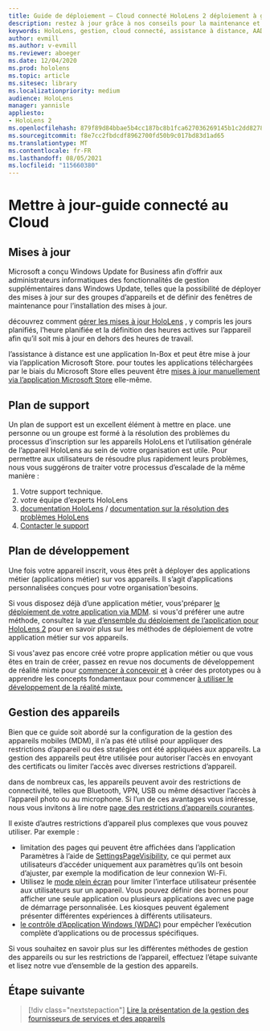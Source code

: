 ```yaml
---
title: Guide de déploiement – Cloud connecté HoloLens 2 déploiement à grande échelle avec l’assistance à distance-maintenance
description: restez à jour grâce à nos conseils pour la maintenance et la prise en charge des appareils HoloLens sur un réseau connecté au Cloud.
keywords: HoloLens, gestion, cloud connecté, assistance à distance, AAD, Azure AD, MDM, gestion des appareils mobiles
author: evmill
ms.author: v-evmill
ms.reviewer: aboeger
ms.date: 12/04/2020
ms.prod: hololens
ms.topic: article
ms.sitesec: library
ms.localizationpriority: medium
audience: HoloLens
manager: yannisle
appliesto:
- HoloLens 2
ms.openlocfilehash: 879f89d84bbae5b4cc187bc8b1fca627036269145b1c2dd82787e3789fef259d
ms.sourcegitcommit: f8e7cc2fbdcdf8962700fd50b9c017bd83d1ad65
ms.translationtype: MT
ms.contentlocale: fr-FR
ms.lasthandoff: 08/05/2021
ms.locfileid: "115660380"
---
```

# <a name="maintain---cloud-connected-guide"></a>Mettre à jour-guide connecté au Cloud

## <a name="updates"></a>Mises à jour

Microsoft a conçu Windows Update for Business afin d’offrir aux administrateurs informatiques des fonctionnalités de gestion supplémentaires dans Windows Update, telles que la possibilité de déployer des mises à jour sur des groupes d’appareils et de définir des fenêtres de maintenance pour l’installation des mises à jour.

découvrez comment [gérer les mises à jour HoloLens](/hololens/hololens-updates) , y compris les jours planifiés, l’heure planifiée et la définition des heures actives sur l’appareil afin qu’il soit mis à jour en dehors des heures de travail.

l’assistance à distance est une application In-Box et peut être mise à jour via l’application Microsoft Store. pour toutes les applications téléchargées par le biais du Microsoft Store elles peuvent être [mises à jour manuellement via l’application Microsoft Store](/hololens/holographic-store-apps#update-apps) elle-même.

## <a name="support-plan"></a>Plan de support

Un plan de support est un excellent élément à mettre en place. une personne ou un groupe est formé à la résolution des problèmes du processus d’inscription sur les appareils HoloLens et l’utilisation générale de l’appareil HoloLens au sein de votre organisation est utile. Pour permettre aux utilisateurs de résoudre plus rapidement leurs problèmes, nous vous suggérons de traiter votre processus d’escalade de la même manière :

1. Votre support technique.
2. votre équipe d’experts HoloLens
3. [documentation HoloLens](/hololens/)  /  [documentation sur la résolution des problèmes HoloLens](/hololens/hololens-troubleshooting)
4. [Contacter le support](https://support.serviceshub.microsoft.com/supportforbusiness/create?sapId=e9391227-fa6d-927b-0fff-f96288631b8f)

## <a name="development-plan"></a>Plan de développement

Une fois votre appareil inscrit, vous êtes prêt à déployer des applications métier (applications métier) sur vos appareils. Il s’agit d’applications personnalisées conçues pour votre organisation&#39;besoins.

Si vous disposez déjà d’une application métier, vous&#39;préparer [le déploiement de votre application via MDM](/hololens/app-deploy-intune). si vous&#39;d préférer une autre méthode, consultez la [vue d’ensemble du déploiement de l’application pour HoloLens 2](/hololens/app-deploy-overview) pour en savoir plus sur les méthodes de déploiement de votre application métier sur vos appareils.

Si vous&#39;avez pas encore créé votre propre application métier ou que vous êtes en train de créer, passez en revue nos documents de développement de réalité mixte pour [commencer à concevoir et](/windows/mixed-reality/design/design) à créer des prototypes ou à apprendre les concepts fondamentaux pour commencer [à utiliser le développement de la réalité mixte.](/windows/mixed-reality/discover/get-started-with-mr)

## <a name="device-management"></a>Gestion des appareils 

Bien que ce guide soit abordé sur la configuration de la gestion des appareils mobiles (MDM), il n’a pas été utilisé pour appliquer des restrictions d’appareil ou des stratégies ont été appliquées aux appareils. La gestion des appareils peut être utilisée pour autoriser l’accès en envoyant des certificats ou limiter l’accès avec diverses restrictions d’appareil. 

dans de nombreux cas, les appareils peuvent avoir des restrictions de connectivité, telles que Bluetooth, VPN, USB ou même désactiver l’accès à l’appareil photo ou au microphone. Si l’un de ces avantages vous intéresse, nous vous invitons à lire notre [page des restrictions d’appareils courantes](hololens-common-device-restrictions.md).

Il existe d’autres restrictions d’appareil plus complexes que vous pouvez utiliser. Par exemple :

- limitation des pages qui peuvent être affichées dans l’application Paramètres à l’aide de [SettingsPageVisibility](settings-uri-list.md), ce qui permet aux utilisateurs d’accéder uniquement aux paramètres qu’ils ont besoin d’ajuster, par exemple la modification de leur connexion Wi-Fi.
- Utilisez le [mode plein écran](hololens-kiosk.md) pour limiter l’interface utilisateur présentée aux utilisateurs sur un appareil. Vous pouvez définir des bornes pour afficher une seule application ou plusieurs applications avec une page de démarrage personnalisée. Les kiosques peuvent également présenter différentes expériences à différents utilisateurs.  
- [le contrôle d’Application Windows (WDAC)](windows-defender-application-control-wdac.md) pour empêcher l’exécution complète d’applications ou de processus spécifiques.

Si vous souhaitez en savoir plus sur les différentes méthodes de gestion des appareils ou sur les restrictions de l’appareil, effectuez l’étape suivante et lisez notre vue d’ensemble de la gestion des appareils.

## <a name="next-step"></a>Étape suivante

> [!div class="nextstepaction"]
> [Lire la présentation de la gestion des fournisseurs de services et des appareils](hololens-csp-policy-overview.md)